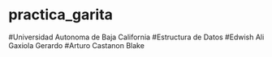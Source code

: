 # practica_garita

#Universidad Autonoma de Baja California
#Estructura de Datos
#Edwish Ali Gaxiola Gerardo
#Arturo Castanon Blake
